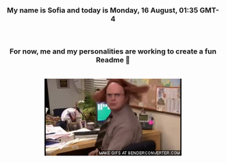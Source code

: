 


<div align="center">
<h3 >My name is Sofia and today is Monday, 16 August, 01:35 GMT-4</h3><br>
<h3 >For now, me and my personalities are working to create a fun Readme 👋
</h3><br>
<img src='img/dwight.gif' alt='working...'/>
</div>
